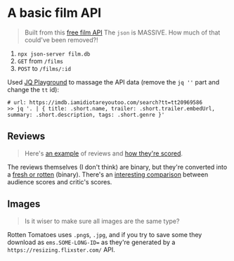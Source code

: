 # A basic film API

> Built from this [free film API](https://www.freepublicapis.com/free-movie-api)
> The `json` is MASSIVE. How much of that could've been removed?!

1. `npx json-server film.db`
2. `GET` from `/films`
3. `POST` to `/films/:id`

Used [JQ Playground](https://play.jqlang.org/) to massage the API data (remove the `jq ''` part and change the `tt` id):

```
# url: https://imdb.iamidiotareyoutoo.com/search?tt=tt20969586
>> jq '. | { title: .short.name, trailer: .short.trailer.embedUrl, summary: .short.description, tags: .short.genre }'
```

## Reviews

> Here's [an example](https://www.rottentomatoes.com/m/thunderbolts/reviews?type=top_critics) of reviews and [how they're scored](https://www.rottentomatoes.com/about).

The reviews themselves (I don't think) are binary, but they're converted into a [fresh or rotten](https://en.wikipedia.org/wiki/Rotten_Tomatoes#Critics'_aggregate_score) (binary). There's an [interesting comparison](https://www.pretentious-o-meter.co.uk/) between audience scores and critic's scores.

## Images

> Is it wiser to make sure all images are the same type?

Rotten Tomatoes uses `.png`s, `.jpg`, and if you try to save some they download as `ems.SOME-LONG-ID=` as they're generated by a `https://resizing.flixster.com/` API.